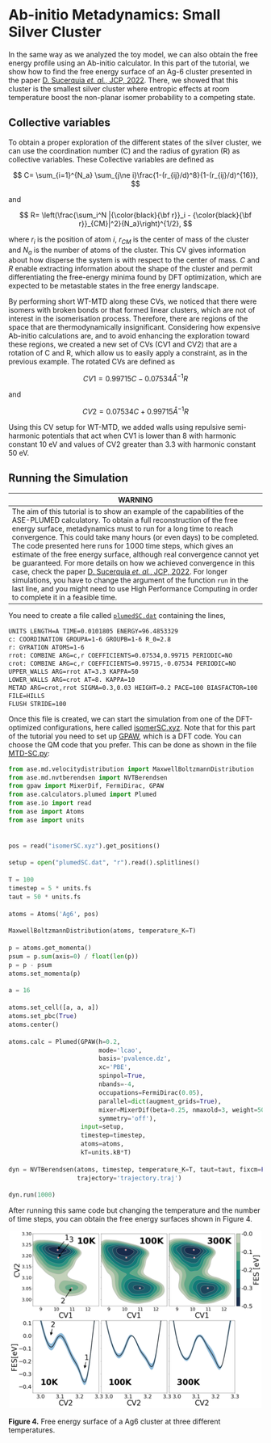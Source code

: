 # Ab-initio Metadynamics: Small Silver Cluster

In the same way as we analyzed the toy model, we can also obtain the free energy profile using an Ab-initio calculator. In this part of the tutorial, we show how to find the free energy surface of an Ag-6 cluster presented in the paper [D. Sucerquia *et. al.*, JCP, 2022](https://doi.org/10.1063/5.0082332). There, we showed that this cluster is the smallest silver cluster where entropic effects at room temperature boost the non-planar isomer probability to a competing state.

## Collective variables

To obtain a proper exploration of the different states of the silver cluster, we can use the coordination number (C) and the radius of gyration (R) as collective variables. These Collective variables are defined as

$$
C= \sum_{i=1}^{N_a} \sum_{j\ne i}\frac{1-(r_{ij}/d)^8}{1-(r_{ij}/d)^{16}},
$$

and

$$
R= \left(\frac{\sum_i^N |{\color{black}{\bf r}}_i - {\color{black}{\bf r}}_{CM}|^2}{N_a}\right)^{1/2},
$$

where $r_i$ is the position of atom $i$, $r_{CM}$ is the center of mass of the cluster and $N_a$ is the number of atoms of the cluster. This CV gives information about how disperse the system is with respect to the center of mass. $C$ and $R$ enable extracting information about the shape of the cluster and permit differentiating the free-energy minima found by DFT optimization, which are expected to be metastable states in the free energy landscape.

By performing short WT-MTD along these CVs, we noticed that there were isomers with broken bonds or that formed linear clusters, which are not of interest in the isomerisation process. Therefore, there are regions of the space that are thermodynamically insignificant. Considering how expensive Ab-initio calculations are, and to avoid enhancing the exploration toward these regions, we created a new set of CVs (CV1 and CV2) that are a rotation of C and R, which allow us to easily apply a constraint, as in the previous example. The rotated CVs are defined as
 
$$
CV 1 = 0.99715 C − 0.07534Å^{−1} R
$$

and

$$
CV 2 = 0.07534 C + 0.99715Å^{−1} R
$$

Using this CV setup for WT-MTD, we added walls using repulsive semi-harmonic potentials that act when CV1 is lower than 8 with harmonic constant 10 eV and values of CV2 greater than 3.3 with harmonic constant 50 eV.

## Running the Simulation

| **WARNING** |
| ---         |
| The aim of this tutorial is to show an example of the capabilities of the ASE-PLUMED calculatory. To obtain a full reconstruction of the free energy surface, metadynamics must to run for a long time to reach convergence. This could take many hours (or even days) to be completed. The code presented here runs for 1000 time steps, which gives an estimate of the free energy surface, although real convergence cannot yet be guaranteed. For more details on how we achieved convergence in this case, check the paper [D. Sucerquia *et. al.*, JCP, 2022](https://doi.org/10.1063/5.0082332). For longer simulations, you have to change the argument of the function `run` in the last line, and you might need to use High Performance Computing in order to complete it in a feasible time.|

You need to create a file called [`plumedSC.dat`](https://github.com/Sucerquia/ASE-PLUMED_tutorial/blob/master/files/plumedSC.dat) containing the lines,

```plumed
UNITS LENGTH=A TIME=0.0101805 ENERGY=96.4853329
c: COORDINATION GROUPA=1-6 GROUPB=1-6 R_0=2.8
r: GYRATION ATOMS=1-6
rrot: COMBINE ARG=c,r COEFFICIENTS=0.07534,0.99715 PERIODIC=NO
crot: COMBINE ARG=c,r COEFFICIENTS=0.99715,-0.07534 PERIODIC=NO
UPPER_WALLS ARG=rrot AT=3.3 KAPPA=50
LOWER_WALLS ARG=crot AT=8. KAPPA=10
METAD ARG=crot,rrot SIGMA=0.3,0.03 HEIGHT=0.2 PACE=100 BIASFACTOR=100 FILE=HILLS
FLUSH STRIDE=100
```

Once this file is created, we can start the simulation from one of the DFT-optimized configurations, here called [isomerSC.xyz](https://github.com/Sucerquia/ASE-PLUMED_tutorial/blob/master/files/isomerSC.xyz). Note that for this part of the tutorial you need to set up [GPAW](https://gpaw.readthedocs.io/), which is a DFT code. You can choose the QM code that you prefer. This can be done as shown in the file [MTD-SC.py](https://github.com/Sucerquia/ASE-PLUMED_tutorial/blob/master/files/MTD-SC.py):

``` python
from ase.md.velocitydistribution import MaxwellBoltzmannDistribution
from ase.md.nvtberendsen import NVTBerendsen
from gpaw import MixerDif, FermiDirac, GPAW
from ase.calculators.plumed import Plumed
from ase.io import read
from ase import Atoms
from ase import units


pos = read("isomerSC.xyz").get_positions()

setup = open("plumedSC.dat", "r").read().splitlines()

T = 100
timestep = 5 * units.fs
taut = 50 * units.fs

atoms = Atoms('Ag6', pos)

MaxwellBoltzmannDistribution(atoms, temperature_K=T)

p = atoms.get_momenta()
psum = p.sum(axis=0) / float(len(p))
p = p - psum
atoms.set_momenta(p)

a = 16

atoms.set_cell([a, a, a])
atoms.set_pbc(True)
atoms.center()

atoms.calc = Plumed(GPAW(h=0.2,
                         mode='lcao',
                         basis='pvalence.dz',
                         xc='PBE',
                         spinpol=True,
                         nbands=-4,
                         occupations=FermiDirac(0.05),
                         parallel=dict(augment_grids=True),
                         mixer=MixerDif(beta=0.25, nmaxold=3, weight=50.0),
                         symmetry='off'),
                    input=setup,
                    timestep=timestep,
                    atoms=atoms,
                    kT=units.kB*T)

dyn = NVTBerendsen(atoms, timestep, temperature_K=T, taut=taut, fixcm=False,
                   trajectory='trajectory.traj')

dyn.run(1000)
```

After running this same code but changing the temperature and the number of time steps, you can obtain the free energy surfaces shown in Figure 4. 

<div align="center">
   <img src="/files/Ag6-FES.png"  width="500">
</div>

**Figure 4.** Free energy surface of a Ag6 cluster at three different temperatures.
